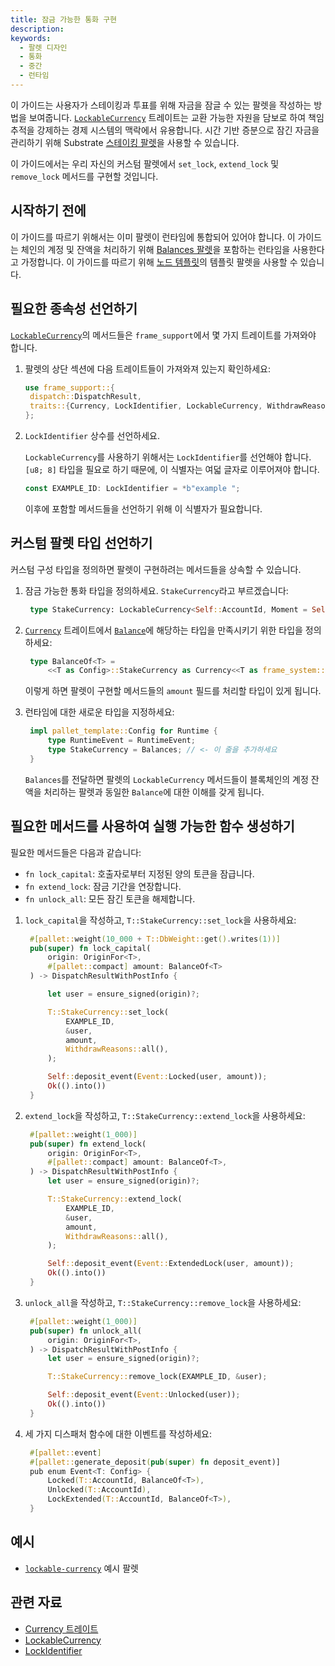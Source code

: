 ```yaml
---
title: 잠금 가능한 통화 구현
description:
keywords:
  - 팔렛 디자인
  - 통화
  - 중간
  - 런타임
---
```


이 가이드는 사용자가 스테이킹과 투표를 위해 자금을 잠글 수 있는 팔렛을 작성하는 방법을 보여줍니다.
[`LockableCurrency`](https://paritytech.github.io/substrate/master/frame_support/traits/trait.LockableCurrency.html) 트레이트는 교환 가능한 자원을 담보로 하여 책임 추적을 강제하는 경제 시스템의 맥락에서 유용합니다.
시간 기반 증분으로 잠긴 자금을 관리하기 위해 Substrate [스테이킹 팔렛](https://paritytech.github.io/substrate/master/pallet_staking/index.html)을 사용할 수 있습니다.

이 가이드에서는 우리 자신의 커스텀 팔렛에서 `set_lock`, `extend_lock` 및 `remove_lock` 메서드를 구현할 것입니다.

## 시작하기 전에

이 가이드를 따르기 위해서는 이미 팔렛이 런타임에 통합되어 있어야 합니다.
이 가이드는 체인의 계정 및 잔액을 처리하기 위해 [Balances 팔렛](https://github.com/paritytech/polkadot-sdk/tree/master/substrate/frame/balances)을 포함하는 런타임을 사용한다고 가정합니다.
이 가이드를 따르기 위해 [노드 템플릿](https://github.com/substrate-developer-hub/substrate-node-template)의 템플릿 팔렛을 사용할 수 있습니다.

## 필요한 종속성 선언하기

[`LockableCurrency`](https://paritytech.github.io/substrate/master/frame_support/traits/trait.LockableCurrency.html)의 메서드들은 `frame_support`에서 몇 가지 트레이트를 가져와야 합니다.

1. 팔렛의 상단 섹션에 다음 트레이트들이 가져와져 있는지 확인하세요:

   ```rust
   use frame_support::{
   	dispatch::DispatchResult,
   	traits::{Currency, LockIdentifier, LockableCurrency, WithdrawReasons},
   };
   ```

1. `LockIdentifier` 상수를 선언하세요.

   `LockableCurrency`를 사용하기 위해서는 `LockIdentifier`를 선언해야 합니다.
   `[u8; 8]` 타입을 필요로 하기 때문에, 이 식별자는 여덟 글자로 이루어져야 합니다.

   ```rust
   const EXAMPLE_ID: LockIdentifier = *b"example ";
   ```

   이후에 포함할 메서드들을 선언하기 위해 이 식별자가 필요합니다.

## 커스텀 팔렛 타입 선언하기

커스텀 구성 타입을 정의하면 팔렛이 구현하려는 메서드들을 상속할 수 있습니다.

1. 잠금 가능한 통화 타입을 정의하세요. `StakeCurrency`라고 부르겠습니다:

   ```rust
   	type StakeCurrency: LockableCurrency<Self::AccountId, Moment = Self::BlockNumber>;
   ```

1. [`Currency`](https://paritytech.github.io/substrate/master/frame_support/traits/tokens/currency/trait.Currency.html) 트레이트에서 [`Balance`](https://paritytech.github.io/substrate/master/frame_support/traits/tokens/currency/trait.Currency.html#associatedtype.Balance)에 해당하는 타입을 만족시키기 위한 타입을 정의하세요:

   ```rust
   	type BalanceOf<T> =
   		<<T as Config>::StakeCurrency as Currency<<T as frame_system::Config>::AccountId>>::Balance;
   ```

   이렇게 하면 팔렛이 구현할 메서드들의 `amount` 필드를 처리할 타입이 있게 됩니다.

1. 런타임에 대한 새로운 타입을 지정하세요:

   ```rust
   	impl pallet_template::Config for Runtime {
   		type RuntimeEvent = RuntimeEvent;
   		type StakeCurrency = Balances; // <- 이 줄을 추가하세요
   	}
   ```

   `Balances`를 전달하면 팔렛의 `LockableCurrency` 메서드들이 블록체인의 계정 잔액을 처리하는 팔렛과 동일한 `Balance`에 대한 이해를 갖게 됩니다.

## 필요한 메서드를 사용하여 실행 가능한 함수 생성하기

필요한 메서드들은 다음과 같습니다:

- `fn lock_capital`: 호출자로부터 지정된 양의 토큰을 잠급니다.
- `fn extend_lock`: 잠금 기간을 연장합니다.
- `fn unlock_all`: 모든 잠긴 토큰을 해제합니다.

1. `lock_capital`을 작성하고, `T::StakeCurrency::set_lock`을 사용하세요:

   ```rust
   	#[pallet::weight(10_000 + T::DbWeight::get().writes(1))]
   	pub(super) fn lock_capital(
   		origin: OriginFor<T>,
   		#[pallet::compact] amount: BalanceOf<T>
   	) -> DispatchResultWithPostInfo {

   		let user = ensure_signed(origin)?;

   		T::StakeCurrency::set_lock(
   			EXAMPLE_ID,
   			&user,
   			amount,
   			WithdrawReasons::all(),
   		);

   		Self::deposit_event(Event::Locked(user, amount));
   		Ok(().into())
   	}
   ```

1. `extend_lock`을 작성하고, `T::StakeCurrency::extend_lock`을 사용하세요:

   ```rust
   	#[pallet::weight(1_000)]
   	pub(super) fn extend_lock(
   		origin: OriginFor<T>,
   		#[pallet::compact] amount: BalanceOf<T>,
   	) -> DispatchResultWithPostInfo {
   		let user = ensure_signed(origin)?;

   		T::StakeCurrency::extend_lock(
   			EXAMPLE_ID,
   			&user,
   			amount,
   			WithdrawReasons::all(),
   		);

   		Self::deposit_event(Event::ExtendedLock(user, amount));
   		Ok(().into())
   	}
   ```

1. `unlock_all`을 작성하고, `T::StakeCurrency::remove_lock`을 사용하세요:

   ```rust
   	#[pallet::weight(1_000)]
   	pub(super) fn unlock_all(
   		origin: OriginFor<T>,
   	) -> DispatchResultWithPostInfo {
   		let user = ensure_signed(origin)?;

   		T::StakeCurrency::remove_lock(EXAMPLE_ID, &user);

   		Self::deposit_event(Event::Unlocked(user));
   		Ok(().into())
   	}
   ```

1. 세 가지 디스패처 함수에 대한 이벤트를 작성하세요:

   ```rust
   	#[pallet::event]
   	#[pallet::generate_deposit(pub(super) fn deposit_event)]
   	pub enum Event<T: Config> {
   		Locked(T::AccountId, BalanceOf<T>),
   		Unlocked(T::AccountId),
   		LockExtended(T::AccountId, BalanceOf<T>),
   	}
   ```

## 예시

- [`lockable-currency`](https://github.com/substrate-developer-hub/substrate-how-to-guides/blob/main/example-code/template-node/pallets/lockable-currency/src/lib.rs) 예시 팔렛

## 관련 자료

- [Currency 트레이트](https://paritytech.github.io/substrate/master/frame_support/traits/tokens/currency/trait.Currency.html)
- [LockableCurrency](https://paritytech.github.io/substrate/master/frame_support/traits/trait.LockableCurrency.html)
- [LockIdentifier](https://paritytech.github.io/substrate/master/frame_support/traits/type.LockIdentifier.html)